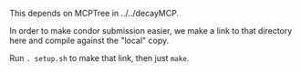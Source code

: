 This depends on MCPTree in ../../decayMCP.

In order to make condor submission easier, we make a link to that directory here and compile against the "local" copy.

Run `. setup.sh` to make that link, then just `make`.